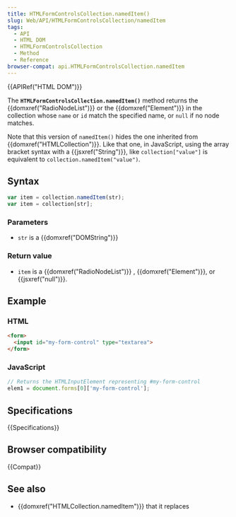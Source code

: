 ```yaml
---
title: HTMLFormControlsCollection.namedItem()
slug: Web/API/HTMLFormControlsCollection/namedItem
tags:
  - API
  - HTML DOM
  - HTMLFormControlsCollection
  - Method
  - Reference
browser-compat: api.HTMLFormControlsCollection.namedItem
---
```

{{APIRef("HTML DOM")}}

The **`HTMLFormControlsCollection.namedItem()`** method returns
the {{domxref("RadioNodeList")}} or the {{domxref("Element")}} in the collection whose
`name` or `id` match the specified name, or `null` if
no node matches.

Note that this version of `namedItem()` hides the one inherited from
{{domxref("HTMLCollection")}}. Like that one, in JavaScript, using the array bracket
syntax with a {{jsxref("String")}}, like `collection["value"]` is
equivalent to `collection.namedItem("value")`.

## Syntax

```js
var item = collection.namedItem(str);
var item = collection[str];
```

### Parameters

- `str` is a {{domxref("DOMString")}}

### Return value

- `item` is a {{domxref("RadioNodeList")}} , {{domxref("Element")}}, or
  {{jsxref("null")}}.

## Example

### HTML

```html
<form>
  <input id="my-form-control" type="textarea">
</form>
```

### JavaScript

```js
// Returns the HTMLInputElement representing #my-form-control
elem1 = document.forms[0]['my-form-control'];
```

## Specifications

{{Specifications}}

## Browser compatibility

{{Compat}}

## See also

- {{domxref("HTMLCollection.namedItem")}} that it replaces
